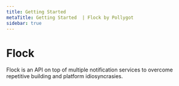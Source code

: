 ```yaml
---
title: Getting Started
metaTitle: Getting Started  | Flock by Pollygot
sidebar: true
---
```


# Flock

Flock is an API on top of multiple notification services to overcome repetitive building and platform idiosyncrasies.

